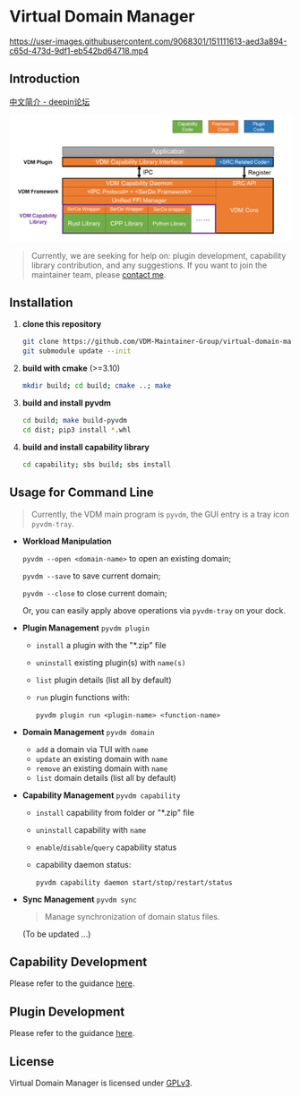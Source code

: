 # Virtual Domain Manager


https://user-images.githubusercontent.com/9068301/151111613-aed3a894-c65d-473d-9df1-eb542bd64718.mp4


## Introduction
[中文简介 - deepin论坛](https://bbs.deepin.org/zh/post/219493)
<!-- How to take a snapshot of a running operating system, and somehow restore from it?

- **Plan A**: request status of *hardwares* (CPU, Memory, Storage) and record them all.
- **Plan B**: request status of *softwares* (users' applications) and record them all.

As "Plan A" is straightforward (e.g., virtual machine) but always with high overhead, we believe "Plan B" (e.g., [CRIU](https://github.com/checkpoint-restore/criu)) is the future.

This project, VDM, is a non-serious-but-effective "Plan B" design. Focusing on the running status of all your GUI applications on **multiple-desktop / multiple-screen / multiple-device**, VDM would like to arrange them according to your **working domain** definition.

In the open working domain, VDM would request all the support applications to report their necessary running status (open files, window status and etc.), record them for future restore. Unfortunately, while there are no such status-report APIs, VDM proposes a **plugin mechanism** to implement such support and provides **capability library** to simplify the development.-->

<p align="center">
  <img src="./previews/structure.png" width="650px" />
</p>

> Currently, we are seeking for help on: plugin development, capability library contribution, and any suggestions. If you want to join the maintainer team, please [contact me](mailto:sudofree_at_163_com). 

## Installation

1. **clone this repository**

   ```bash
   git clone https://github.com/VDM-Maintainer-Group/virtual-domain-manager.git --depth=1
   git submodule update --init
   ```

2. **build with cmake** (>=3.10)

   ```bash
   mkdir build; cd build; cmake ..; make
   ```

3. **build and install pyvdm**

   ```bash
   cd build; make build-pyvdm
   cd dist; pip3 install *.whl
   ```

4. **build and install capability library**

    ```bash
    cd capability; sbs build; sbs install
    ```

## Usage for Command Line

> Currently, the VDM main program is `pyvdm`, the GUI entry is a tray icon `pyvdm-tray`.

- **Workload Manipulation**

  `pyvdm --open <domain-name>` to open an existing domain;

  `pyvdm --save` to save current domain;

  `pyvdm --close` to close current domain;

  Or, you can easily apply above operations via `pyvdm-tray` on your dock.

- **Plugin Management** `pyvdm plugin`

  - `install` a plugin with the "*.zip" file
  - `uninstall` existing plugin(s) with `name(s)`
  - `list` plugin details (list all by default)
  - `run` plugin functions with:

    `pyvdm plugin run <plugin-name> <function-name>`

- **Domain Management** `pyvdm domain`

  - `add` a domain via TUI with `name`
  - `update` an existing domain with `name`
  - `remove` an existing domain with `name`
  - `list` domain details (list all by default)

- **Capability Management** `pyvdm capability`

  - `install` capability from folder or "*.zip" file
  - `uninstall` capability with `name`
  - `enable`/`disable`/`query` capability status
  - capability daemon status:

    `pyvdm capability daemon start/stop/restart/status`

- **Sync Management** `pyvdm sync`

  > Manage synchronization of domain status files.

  (To be updated ...)

## Capability Development

Please refer to the guidance [here](https://github.com/VDM-Maintainer-Group/vdm-capability-library/blob/main/CONTRIBUTING.md).

## Plugin Development

Please refer to the guidance [here](https://github.com/VDM-Maintainer-Group/vdm-plugin-template/blob/master/CONTRIBUTING.md).

## License

Virtual Domain Manager is licensed under [GPLv3](LICENSE).

